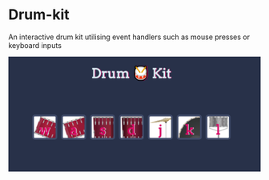 # Drum-kit
An interactive drum kit utilising event handlers such as mouse presses or keyboard inputs

![Screenshot of the drum kit on a browser](readme-files/screenshot.PNG)
